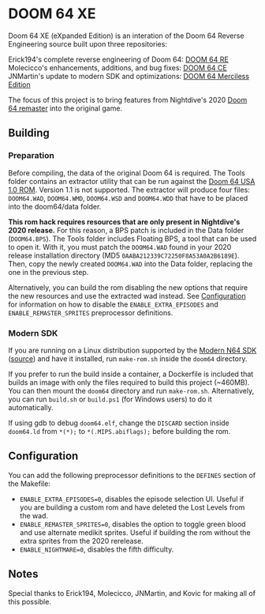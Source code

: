 # DOOM 64 XE

Doom 64 XE (eXpanded Edition) is an interation of the Doom 64 Reverse Engineering source built upon three repositories:

Erick194's complete reverse engineering of Doom 64: [DOOM 64 RE](https://github.com/Erick194/DOOM64-RE/)
Molecicco's enhancements, additions, and bug fixes: [DOOM 64 CE](https://github.com/azamorapl/DOOM64-RE/tree/romhack)
JNMartin's update to modern SDK and optimizations: [DOOM 64 Merciless Edition](https://github.com/jnmartin84/Doom-64-Merciless-Edition/tree/modern)

The focus of this project is to bring features from Nightdive's 2020 [Doom 64 remaster](https://doomwiki.org/wiki/Doom_64_(2020_version)) into the original game.

## Building

### Preparation

Before compiling, the data of the original Doom 64 is required. The Tools folder contains an extractor utility that can be run against the [Doom 64 USA 1.0 ROM](https://datomatic.no-intro.org/index.php?page=show_record&s=24&n=0179). Version 1.1 is not supported. The extractor will produce four files: `DOOM64.WAD`, `DOOM64.WMD`, `DOOM64.WSD` and `DOOM64.WDD` that have to be placed into the doom64/data folder.

**This rom hack requires resources that are only present in Nightdive's 2020 release.** For this reason, a BPS patch is included in the Data folder (`DOOM64.BPS`). The Tools folder includes Floating BPS, a tool that can be used to open it. With it, you must patch the `DOOM64.WAD` found in your 2020 release installation directory (MD5 `0AABA212339C72250F8A53A0A2B6189E`). Then, copy the newly created `DOOM64.WAD` into the Data folder, replacing the one in the previous step.

Alternatively, you can build the rom disabling the new options that require the new resources and use the extracted wad instead. See [Configuration](#configuration) for information on how to disable the `ENABLE_EXTRA_EPISODES` and `ENABLE_REMASTER_SPRITES` preprocessor definitions.

### Modern SDK

If you are running on a Linux distribution supported by the [Modern N64 SDK](https://crashoveride95.github.io/modernsdk/index.html) ([source](https://github.com/ModernN64SDK/n64sdkmod)) and have it installed, run `make-rom.sh` inside the `doom64` directory.

If you prefer to run the build inside a container, a Dockerfile is included that builds an image with only the files required to build this project (~460MB). You can then mount the `doom64` directory and run `make-rom.sh`. Alternatively, you can run `build.sh` or `build.ps1` (for Windows users) to do it automatically.

If using gdb to debug `doom64.elf`, change the `DISCARD` section inside `doom64.ld` from `*(*);` to `*(.MIPS.abiflags);` before building the rom.

## Configuration

You can add the following preprocessor definitions to the `DEFINES` section of the Makefile:

- `ENABLE_EXTRA_EPISODES=0`, disables the episode selection UI. Useful if you are building a custom rom and have deleted the Lost Levels from the wad.
- `ENABLE_REMASTER_SPRITES=0`, disables the option to toggle green blood and use alternate medikit sprites. Useful if building the rom without the extra sprites from the 2020 rerelease.
- `ENABLE_NIGHTMARE=0`, disables the fifth difficulty.

## Notes

Special thanks to Erick194, Molecicco, JNMartin, and Kovic for making all of this possible.
